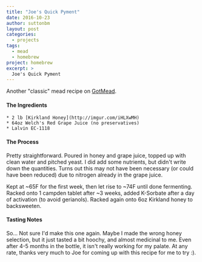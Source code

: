 ```yaml
---
title: "Joe's Quick Pyment"
date: 2016-10-23
author: suttonbm
layout: post
categories:
  - projects
tags:
  - mead
  - homebrew
project: homebrew
excerpt: >
  Joe's Quick Pyment
---
```


Another "classic" mead recipe on [GotMead](http://www.gotmead.com/forum/showthread.php/8321-Quick-Grape-Mead-(drinkable-in-5-weeks)/).

#### The Ingredients
	* 2 lb [Kirkland Honey](http://imgur.com/iHLXwMH)
	* 64oz Welch's Red Grape Juice (no preservatives)
	* Lalvin EC-1118

#### The Process
Pretty straightforward.  Poured in honey and grape juice, topped up with clean water and pitched yeast.  I did add some nutrients, but didn't write down the quantities.  Turns out this may not have been necessary (or could have been reduced) due to nitrogen already in the grape juice.

Kept at ~65F for the first week, then let rise to ~74F until done fermenting.  Racked onto 1 campden tablet after ~3 weeks, added K-Sorbate after a day of activation (to avoid gerianols).  Racked again onto 6oz Kirkland honey to backsweeten.

#### Tasting Notes
So... Not sure I'd make this one again.  Maybe I made the wrong honey selection, but it just tasted a bit hoochy, and almost medicinal to me.  Even after 4-5 months in the bottle, it isn't really working for my palate.  At any rate, thanks very much to Joe for coming up with this recipe for me to try :).